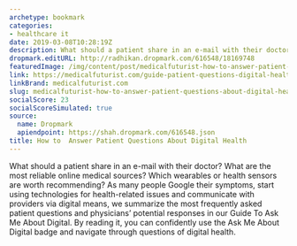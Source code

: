 ```yaml
---
archetype: bookmark
categories:
- healthcare it
date: 2019-03-08T10:28:19Z
description: What should a patient share in an e-mail with their doctor?
dropmark.editURL: http://radhikan.dropmark.com/616548/18169748
featuredImage: /img/content/post/medicalfuturist-how-to-answer-patient-questions-about-digital-health.jpg
link: https://medicalfuturist.com/guide-patient-questions-digital-health
linkBrand: medicalfuturist.com
slug: medicalfuturist-how-to-answer-patient-questions-about-digital-health
socialScore: 23
socialScoreSimulated: true
source:
  name: Dropmark
  apiendpoint: https://shah.dropmark.com/616548.json
title: How to  Answer Patient Questions About Digital Health
---
```

What should a patient share in an e-mail with their doctor? What are the most reliable online medical sources? Which wearables or health sensors are worth recommending? As many people Google their symptoms, start using technologies for health-related issues and communicate with providers via digital means, we summarize the most frequently asked patient questions and physicians’ potential responses in our Guide To Ask Me About Digital. By reading it, you can confidently use the Ask Me About Digital badge and navigate through questions of digital health.

